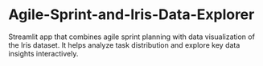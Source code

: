 # Agile-Sprint-and-Iris-Data-Explorer
Streamlit app that combines agile sprint planning with data visualization of the Iris dataset. It helps analyze task distribution and explore key data insights interactively.
